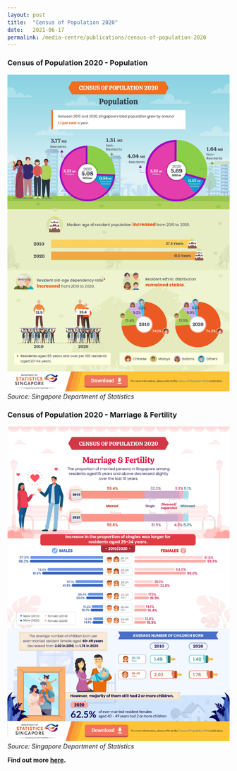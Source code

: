 ```yaml
---
layout: post
title:  "Census of Population 2020"
date:   2021-06-17
permalink: /media-centre/publications/census-of-population-2020
---
```


### Census of Population 2020 - Population
![Census of Population 2020 - Population](/images/census2020-population.jpg "Census of Population 2020 - Population")  
*Source: Singapore Department of Statistics*  

### Census of Population 2020 - Marriage & Fertility
![Census of Population 2020 - Marriage & Fertility](/images/census2020-marriage-fertility.jpg "Census of Population 2020 - Population")  
*Source: Singapore Department of Statistics*   

**Find out more [here](https://www.singstat.gov.sg/whats-new/visualising-data).**
